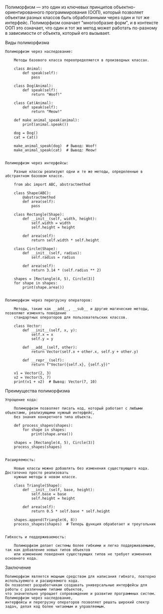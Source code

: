 
Полиморфизм — это один из ключевых принципов объектно-ориентированного программирования (ООП),
который позволяет объектам разных классов быть обработанными через один и тот же интерфейс.
Полиморфизм означает "многообразие форм", и в контексте ООП это означает, что один и тот же метод может работать
по-разному в зависимости от объекта, который его вызывает.


Виды полиморфизма

    Полиморфизм через наследование:

        Методы базового класса переопределяются в производных классах.

        class Animal:
            def speak(self):
                pass

        class Dog(Animal):
            def speak(self):
                return "Woof!"

        class Cat(Animal):
            def speak(self):
                return "Meow!"

        def make_animal_speak(animal):
            print(animal.speak())

        dog = Dog()
        cat = Cat()

        make_animal_speak(dog)  # Вывод: Woof!
        make_animal_speak(cat)  # Вывод: Meow!


    Полиморфизм через интерфейсы:

        Разные классы реализуют одни и те же методы, определенные в абстрактном базовом классе.

        from abc import ABC, abstractmethod

        class Shape(ABC):
            @abstractmethod
            def area(self):
                pass

        class Rectangle(Shape):
            def __init__(self, width, height):
                self.width = width
                self.height = height

            def area(self):
                return self.width * self.height

        class Circle(Shape):
            def __init__(self, radius):
                self.radius = radius

            def area(self):
                return 3.14 * (self.radius ** 2)

        shapes = [Rectangle(4, 5), Circle(3)]
        for shape in shapes:
            print(shape.area())


    Полиморфизм через перегрузку операторов:

        Методы, такие как __add__, __sub__ и другие магические методы, позволяют изменять поведение
        стандартных операторов для пользовательских классов.

        class Vector:
            def __init__(self, x, y):
                self.x = x
                self.y = y

            def __add__(self, other):
                return Vector(self.x + other.x, self.y + other.y)

            def __repr__(self):
                return f"Vector({self.x}, {self.y})"

        v1 = Vector(2, 3)
        v2 = Vector(5, 7)
        print(v1 + v2)  # Вывод: Vector(7, 10)



Преимущества полиморфизма

    Упрощение кода:

        Полиморфизм позволяет писать код, который работает с любыми объектами, реализующими нужный интерфейс,
        без знания конкретного типа объекта.

        def process_shapes(shapes):
            for shape in shapes:
                print(shape.area())

        shapes = [Rectangle(4, 5), Circle(3)]
        process_shapes(shapes)


    Расширяемость:

        Новые классы можно добавлять без изменения существующего кода. Достаточно просто реализовать
        нужные методы в новом классе.

        class Triangle(Shape):
            def __init__(self, base, height):
                self.base = base
                self.height = height

            def area(self):
                return 0.5 * self.base * self.height

        shapes.append(Triangle(6, 8))
        process_shapes(shapes)  # Теперь функция обработает и треугольник


    Гибкость и поддерживаемость:

        Полиморфизм делает системы более гибкими и легко поддерживаемыми, так как добавление новых типов объектов
        или изменение поведения существующих типов не требует изменения основного кода.



Заключение

    Полиморфизм является мощным средством для написания гибкого, повторно используемого и расширяемого кода.
    Он позволяет разработчикам создавать универсальные интерфейсы для работы с различными типами объектов,
    что значительно упрощает сопровождение и развитие программных систем. Полиморфизм через наследование,
    интерфейсы и перегрузку операторов позволяет решать широкий спектр задач, делая код более читаемым и управляемым.
    
    

